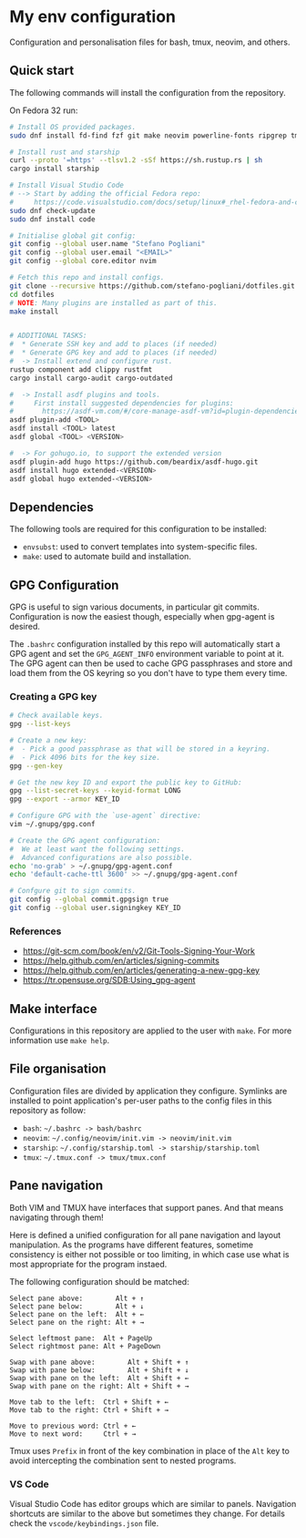 # My env configuration
Configuration and personalisation files for bash, tmux, neovim, and others.


## Quick start
The following commands will install the configuration from the repository.

On Fedora 32 run:
```bash
# Install OS provided packages.
sudo dnf install fd-find fzf git make neovim powerline-fonts ripgrep tmux wl-clipboard

# Install rust and starship
curl --proto '=https' --tlsv1.2 -sSf https://sh.rustup.rs | sh
cargo install starship

# Install Visual Studio Code
# --> Start by adding the official Fedora repo:
#     https://code.visualstudio.com/docs/setup/linux#_rhel-fedora-and-centos-based-distributions
sudo dnf check-update
sudo dnf install code

# Initialise global git config:
git config --global user.name "Stefano Pogliani"
git config --global user.email "<EMAIL>"
git config --global core.editor nvim

# Fetch this repo and install configs.
git clone --recursive https://github.com/stefano-pogliani/dotfiles.git
cd dotfiles
# NOTE: Many plugins are installed as part of this.
make install


# ADDITIONAL TASKS:
#  * Generate SSH key and add to places (if needed)
#  * Generate GPG key and add to places (if needed)
#  -> Install extend and configure rust.
rustup component add clippy rustfmt
cargo install cargo-audit cargo-outdated

#  -> Install asdf plugins and tools.
#     First install suggested dependencies for plugins:
#       https://asdf-vm.com/#/core-manage-asdf-vm?id=plugin-dependencies
asdf plugin-add <TOOL>
asdf install <TOOL> latest
asdf global <TOOL> <VERSION>

#  -> For gohugo.io, to support the extended version
asdf plugin-add hugo https://github.com/beardix/asdf-hugo.git
asdf install hugo extended-<VERSION>
asdf global hugo extended-<VERSION>
```


## Dependencies
The following tools are required for this configuration to be installed:

  * `envsubst`: used to convert templates into system-specific files.
  * `make`: used to automate build and installation.


## GPG Configuration
GPG is useful to sign various documents, in particular git commits.
Configuration is now the easiest though, especially when gpg-agent is desired.

The `.bashrc` configuration installed by this repo will automatically start
a GPG agent and set the `GPG_AGENT_INFO` environment variable to point at it.
The GPG agent can then be used to cache GPG passphrases and store and load
them from the OS keyring so you don't have to type them every time.

### Creating a GPG key
```bash
# Check available keys.
gpg --list-keys

# Create a new key:
#  - Pick a good passphrase as that will be stored in a keyring.
#  - Pick 4096 bits for the key size.
gpg --gen-key

# Get the new key ID and export the public key to GitHub:
gpg --list-secret-keys --keyid-format LONG
gpg --export --armor KEY_ID

# Configure GPG with the `use-agent` directive:
vim ~/.gnupg/gpg.conf

# Create the GPG agent configuration:
#  We at least want the following settings.
#  Advanced configurations are also possible.
echo 'no-grab' > ~/.gnupg/gpg-agent.conf
echo 'default-cache-ttl 3600' >> ~/.gnupg/gpg-agent.conf

# Confgure git to sign commits.
git config --global commit.gpgsign true
git config --global user.signingkey KEY_ID
```

### References

  * https://git-scm.com/book/en/v2/Git-Tools-Signing-Your-Work
  * https://help.github.com/en/articles/signing-commits
  * https://help.github.com/en/articles/generating-a-new-gpg-key
  * https://tr.opensuse.org/SDB:Using_gpg-agent


## Make interface
Configurations in this repository are applied to the user with `make`.
For more information use `make help`.


## File organisation
Configuration files are divided by application they configure.
Symlinks are installed to point application's per-user paths to
the config files in this repository as follow:

  * `bash`: `~/.bashrc -> bash/bashrc`
  * `neovim`: `~/.config/neovim/init.vim -> neovim/init.vim`
  * `starship`: `~/.config/starship.toml -> starship/starship.toml`
  * `tmux`: `~/.tmux.conf -> tmux/tmux.conf`


## Pane navigation
Both VIM and TMUX have interfaces that support panes.
And that means navigating through them!

Here is defined a unified configuration for all pane navigation
and layout manipulation.
As the programs have different features, sometime consistency is
either not possible or too limiting, in which case use what is
most appropriate for the program instaed.

The following configuration should be matched:
```text
Select pane above:        Alt + ↑
Select pane below:        Alt + ↓
Select pane on the left:  Alt + ←
Select pane on the right: Alt + →

Select leftmost pane:  Alt + PageUp
Select rightmost pane: Alt + PageDown

Swap with pane above:        Alt + Shift + ↑
Swap with pane below:        Alt + Shift + ↓
Swap with pane on the left:  Alt + Shift + ←
Swap with pane on the right: Alt + Shift + →

Move tab to the left:  Ctrl + Shift + ←
Move tab to the right: Ctrl + Shift + →

Move to previous word: Ctrl + ←
Move to next word:     Ctrl + →
```

Tmux uses `Prefix` in front of the key combination in place of the `Alt`
key to avoid intercepting the combination sent to nested programs.

### VS Code
Visual Studio Code has editor groups which are similar to panels.
Navigation shortcuts are similar to the above but sometimes they change.
For details check the `vscode/keybindings.json` file.
